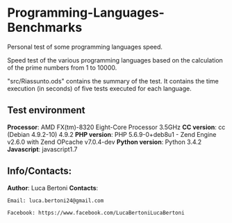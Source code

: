 # Programming-Languages-Benchmarks
Personal test of some programming languages speed.

Speed test of the various programming languages based on the calculation of the prime numbers from 1 to 10000.

"src/Riassunto.ods" contains the summary of the test. It contains the time execution (in seconds) of five tests executed for each language.

## Test environment
**Processor**: AMD FX(tm)-8320 Eight-Core Processor 3.5GHz
**CC version**: cc (Debian 4.9.2-10) 4.9.2
**PHP version**: PHP 5.6.9-0+deb8u1 - Zend Engine v2.6.0 with Zend OPcache v7.0.4-dev
**Python version**: Python 3.4.2
**Javascript**: javascript1.7

## Info/Contacts:
**Author**: Luca Bertoni
**Contacts**:  

	Email: luca.bertoni24@gmail.com

	Facebook: https://www.facebook.com/LucaBertoniLucaBertoni

